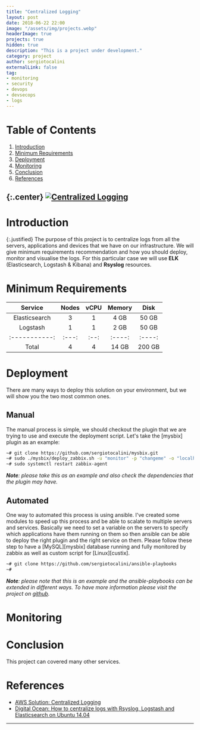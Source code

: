```yaml
---
title: "Centralized Logging"
layout: post
date: 2018-06-22 22:00
image: "/assets/img/projects.webp"
headerImage: true
projects: true
hidden: true
description: "This is a project under development."
category: project
author: sergiotocalini
externalLink: false
tag:
- monitoring
- security
- devops
- devsecops
- logs
---
```

# Table of Contents
1. [Introduction](#introduction)
2. [Minimum Requirements](#minimum-requirements)
3. [Deployment](#deployment)
4. [Monitoring](#monitoring)
5. [Conclusion](#conclusion)
6. [References](#references)

{:.center}
[![Centralized Logging][diagram]][diagram]
---

# Introduction

{:.justified}
The purpose of this project is to centralize logs from all the servers,
applications and devices that we have on our infrastructure. We will give
minimum requirements recommendation and how you should deploy, monitor and
visualise the logs. For this particular case we will use <b>ELK</b>
(Elasticsearch, Logstash & Kibana) and <b>Rsyslog</b> resources.


# Minimum Requirements

| Service       | Nodes | vCPU | Memory | Disk   |
| :-----------: | :---: | :--: | :----: | :----: |
| Elasticsearch | 3     | 1    | 4 GB   | 50 GB  |
| Logstash      | 1     | 1    | 2 GB   | 50 GB  |
| :-----------: | :---: | :--: | :----: | :----: |
| Total         | 4     | 4    | 14 GB  | 200 GB |

# Deployment

There are many ways to deploy this solution on your environment, but we will
show you the two most common ones.

## Manual

The manual process is simple, we should checkout the plugin that we are trying
to use and execute the deployment script. Let's take the [mysbix] plugin as an
example:

``` bash
~# git clone https://github.com/sergiotocalini/mysbix.git
~# sudo ./mysbix/deploy_zabbix.sh -u "monitor" -p "changeme" -o "localhost"
~# sudo systemctl restart zabbix-agent
```

*__Note__: please take this as an example and also check the dependencies that the
plugin may have.*

## Automated

One way to automated this process is using ansible. I've created some modules to
speed up this process and be able to scalate to multiple servers and services.
Basically we need to set a variable on the servers to specify which applications
have them running on them so then ansible can be able to deploy the right plugin
and the right service on them. Please follow these step to have a [MySQL][mysbix]
database running and fully monitored by zabbix as well as custom script for [Linux][custix].

``` bash
~# git clone https://github.com/sergiotocalini/ansible-playbooks
~# 
```

*__Note__: please note that this is an example and the ansible-playbooks can be
extended in different ways. To have more information please visit the project on
[github][ansible-playbooks].*

# Monitoring


# Conclusion
This project can covered many other services.

# References
* [AWS Solution: Centralized Logging][link01]
* [Digital Ocean: How to centralize logs with Rsyslog, Logstash and Elasticsearch on Ubuntu 14.04][link02]

---
[diagram]: //www.lucidchart.com/publicSegments/view/b45fc179-ca8e-4bb4-995f-24920303fbc1/image.png
[ansible-playbooks]: https://github.com/sergiotocalini/ansible-playbooks
[link01]: //www.digitalocean.com/community/tutorials/how-to-centralize-logs-with-rsyslog-logstash-and-elasticsearch-on-ubuntu-14-04
[link02]: //aws.amazon.com/solutions/implementations/centralized-logging/
